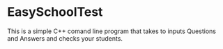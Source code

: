 # EasySchoolTest
This is a simple C++ comand line program that takes to inputs Questions and Answers and checks your students.
